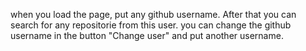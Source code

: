 when you load the page, put any github username. After that you can search for any repositorie from this user.
you can change the github username in the button "Change user" and put another username.